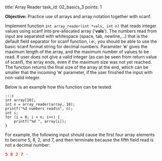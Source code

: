 title: Array Reader
task_id: 02_basics_3
points: 1

**Objective:** Practice use of arrays and array notation together with
scanf.

Implement function `int array_reader(int *vals, int n)` that reads
integer values using scanf into pre-allocated array ('**vals**'). The
numbers read from input are separated with whitespace (space, tab,
newline,...) that is the default field separator for scanf function,
i.e., you should be able to use the basic scanf format string for
decimal numbers. Parameter '**n**' gives the maximum length of the
array, and the maximum number of values to be read. If user does not
give a valid integer (as can be seen from return value of scanf), the
array ends, even if the maximum size was not yet reached. The function
returns the final size of the array at the end, which can be smaller
that the incoming '**n**' parameter, if the user finished the input
with non-valid integer.

Below is an example how this function can be tested:

    :::c
    int array[10];
    int n = array_reader(array, 10);
    printf("%d numbers read\n", n);
    int i;
    for (i = 0; i < n; i++) {
        printf("%d ", array[i]);
    }

For example, the following input should cause the first four array
elements to become 5, 8, 2, and 7, and then terminate because the
fifth field read is not a decimal number:

<pre>
<font color="red">5 8 2 7 -</font></pre>
